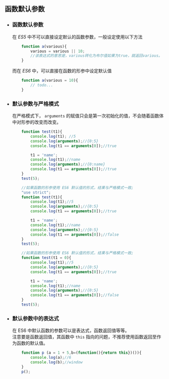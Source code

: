 ## 函数默认参数
- ### 函数默认参数
    在 *ES5* 中不可以直接设定默认的函数参数，一般设定使用以下方法
    
    ```javascript
        function a(various){
            various = various || 10;
            //该表达式的意思是，various转化为布尔值如果为true，就返回various。 
        }
    ```
    而在 *ES6* 中，可以直接在函数的形参中设定默认值

    ```javascript
        function a(various = 10){
            // todo...
        }
    ```

- ### 默认参数与严格模式
    在严格模式下， 
    `arguments` 的赋值只会是第一次初始化的值，不会随着函数体中对形参的改变而改变。

    ```javascript
        function test(t1){
            console.log(t1); //5
            console.log(arguments);//{0:5}
            console.log(t1 == arguments[0]);//true

            t1 = 'name';
            console.log(t1);//name
            console.log(arguments);//{0:name}
            console.log(t1 == arguments[0]);//true
        }
        test(5);
    ```

    ```javascript
        //如果函数的形参使用 ES6 默认值的形式，结果与严格模式一致;
        "use strict";
        function test(t1){
            console.log(t1);//5
            console.log(arguments);//{0:5}
            console.log(t1 == arguments[0]);//true

            t1 = 'name';
            console.log(t1);//name
            console.log(arguments);//{0:5}
            console.log(t1 == arguments[0]);//false
        }
        test(5);     
    ```

    ```javascript
        //如果函数的形参使用 ES6 默认值的形式，结果与严格模式一致;
        function test(t1 = 0){
            console.log(t1);//5
            console.log(arguments);//{0:5}
            console.log(t1 == arguments[0]);//true

            t1 = 'name';
            console.log(t1);//name
            console.log(arguments);//{0:5}
            console.log(t1 == arguments[0]);//false
        }
        test(5);     
    ```

- ### 默认参数中的表达式
    在 ES6 中默认函数的参数可以是表达式，函数返回值等等。  
    注意要是函数返回值，其函数中 `this` 指向的问题，不推荐使用函数返回至作为函数的默认值。

    ```javascript
        function p (a = 1 + 5,b=(function(){return this})()){
            console.log(a);//6
            console.log(b);//window
        }
        p();
    ```
